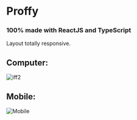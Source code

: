 # Proffy
### 100% made with ReactJS and TypeScript

Layout totally responsive.

## Computer:
![iff2](https://user-images.githubusercontent.com/68708850/89329310-03ae0a80-d665-11ea-9072-e42a2c06ee9c.gif)

## Mobile:
![Mobile](https://user-images.githubusercontent.com/68708850/89329528-57205880-d665-11ea-914b-d384de53a97f.gif)
